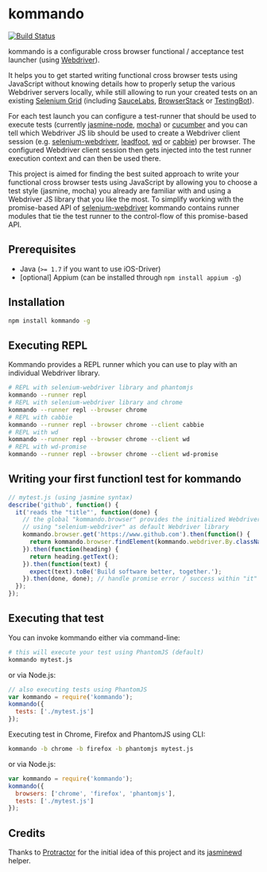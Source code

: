 # kommando

[![Build Status](https://travis-ci.org/uxebu/kommando.png?branch=master)](https://travis-ci.org/uxebu/kommando)

kommando is a configurable cross browser functional / acceptance test launcher
(using [Webdriver](http://code.google.com/p/selenium/)).

It helps you to get started writing functional cross browser tests using JavaScript without knowing
details how to properly setup the various Webdriver servers locally, while still allowing to run
your created tests on an existing [Selenium Grid](http://code.google.com/p/selenium/wiki/Grid2)
(including [SauceLabs](http://saucelabs.com/), [BrowserStack](http://browserstack.com/) or
[TestingBot](http://testingbot.com/)).

For each test launch you can configure a test-runner that should be used to execute tests (currently
[jasmine-node](https://npmjs.org/package/jasmine-node), [mocha](https://npmjs.org/package/mocha)) or
[cucumber](https://npmjs.org/package/cucumber) and you can tell which Webdriver JS lib should be 
used to create a Webdriver client session (e.g.
[selenium-webdriver](https://npmjs.org/package/selenium-webdriver), [leadfoot](https://github.com/theintern/leadfoot),
[wd](https://npmjs.org/package/wd) or [cabbie](https://www.npmjs.org/package/cabbie)) per browser. 
The configured Webdriver client session then gets injected into the test runner execution context and
can then be used there.

This project is aimed for finding the best suited approach to write your functional cross browser
tests using JavaScript by allowing you to choose a test style (jasmine, mocha) you already are
familiar with and using a Webdriver JS library that you like the most. To simplify working with the
promise-based API of [selenium-webdriver](https://npmjs.org/package/selenium-webdriver) kommando
contains runner modules that tie the test runner to the control-flow of this promise-based API.

## Prerequisites

- Java (`>= 1.7` if you want to use iOS-Driver)
- [optional] Appium (can be installed through `npm install appium -g`)

## Installation

~~~bash
npm install kommando -g
~~~

## Executing REPL

Kommando provides a REPL runner which you can use to play with an individual Webdriver library.

~~~bash
# REPL with selenium-webdriver library and phantomjs
kommando --runner repl
# REPL with selenium-webdriver library and chrome
kommando --runner repl --browser chrome
# REPL with cabbie
kommando --runner repl --browser chrome --client cabbie
# REPL with wd
kommando --runner repl --browser chrome --client wd
# REPL with wd-promise
kommando --runner repl --browser chrome --client wd-promise
~~~

## Writing your first functionl test for kommando

~~~js
// mytest.js (using jasmine syntax)
describe('github', function() {
  it('reads the "title"', function(done) {
    // the global "kommando.browser" provides the initialized Webdriver session
    // using "selenium-webdriver" as default Webdriver library
    kommando.browser.get('https://www.github.com').then(function() {
      return kommando.browser.findElement(kommando.webdriver.By.className('heading'));
    }).then(function(heading) {
      return heading.getText();
    }).then(function(text) {
      expect(text).toBe('Build software better, together.');
    }).then(done, done); // handle promise error / success within "it"
  });
});
~~~

## Executing that test

You can invoke kommando either via command-line:

~~~bash
# this will execute your test using PhantomJS (default)
kommando mytest.js
~~~

or via Node.js:

~~~js
// also executing tests using PhantomJS
var kommando = require('kommando');
kommando({
  tests: ['./mytest.js']
});
~~~

Executing test in Chrome, Firefox and PhantomJS using CLI:

~~~bash
kommando -b chrome -b firefox -b phantomjs mytest.js
~~~

or via Node.js:

~~~js
var kommando = require('kommando');
kommando({
  browsers: ['chrome', 'firefox', 'phantomjs'],
  tests: ['./mytest.js']
});
~~~

## Credits

Thanks to [Protractor](https://github.com/angular/protractor) for the initial idea of this project
and its [jasminewd](https://github.com/angular/protractor/tree/master/jasminewd) helper.
